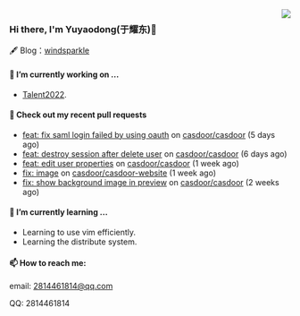 <img align="right" src="https://github-readme-stats.vercel.app/api?username=leo220yuyaodog&show_icons=true&icon_color=805AD5&text_color=718096&bg_color=ffffff&hide_title=true" />

### Hi there, I'm Yuyaodong(于耀东)👋
🖋 Blog：[windsparkle](https://blog.windsparkle.top)
#### 🔭 I’m currently working on ...
- [Talent2022](https://github.com/casbin/Talent2022).

#### 🔨 Check out my recent pull requests

- [feat: fix saml login failed by using oauth](https://github.com/casdoor/casdoor/pull/1443) on [casdoor/casdoor](https://github.com/casdoor/casdoor) (5 days ago)
- [feat: destroy session after delete user](https://github.com/casdoor/casdoor/pull/1441) on [casdoor/casdoor](https://github.com/casdoor/casdoor) (6 days ago)
- [feat: edit user properties](https://github.com/casdoor/casdoor/pull/1435) on [casdoor/casdoor](https://github.com/casdoor/casdoor) (1 week ago)
- [fix: image](https://github.com/casdoor/casdoor-website/pull/426) on [casdoor/casdoor-website](https://github.com/casdoor/casdoor-website) (1 week ago)
- [fix: show background image in preview](https://github.com/casdoor/casdoor/pull/1425) on [casdoor/casdoor](https://github.com/casdoor/casdoor) (2 weeks ago)

#### 🌱 I’m currently learning ...
- Learning to use vim efficiently.
- Learning the distribute system.

#### 📫 How to reach me:
email: 2814461814@qq.com

QQ: 2814461814
